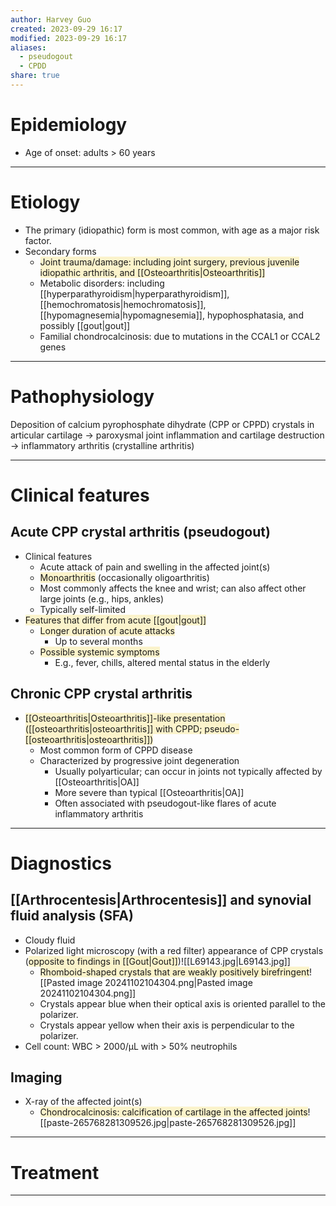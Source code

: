 ```yaml
---
author: Harvey Guo
created: 2023-09-29 16:17
modified: 2023-09-29 16:17
aliases:
  - pseudogout
  - CPDD
share: true
---
```

# Epidemiology
- Age of onset: adults > 60 years

---
# Etiology
- The primary (idiopathic) form is most common, with age as a major risk factor.
- Secondary forms
	- <span style="background:rgba(240, 200, 0, 0.2)">Joint trauma/damage: including joint surgery, previous juvenile idiopathic arthritis, and [[Osteoarthritis|Osteoarthritis]]</span>
	- Metabolic disorders: including [[hyperparathyroidism|hyperparathyroidism]], [[hemochromatosis|hemochromatosis]], [[hypomagnesemia|hypomagnesemia]], hypophosphatasia, and possibly [[gout|gout]]
	- Familial chondrocalcinosis: due to mutations in the CCAL1 or CCAL2 genes

---
# Pathophysiology
Deposition of calcium pyrophosphate dihydrate (CPP or CPPD) crystals in articular cartilage → paroxysmal joint inflammation and cartilage destruction → inflammatory arthritis (crystalline arthritis)

---
# Clinical features
## Acute CPP crystal arthritis (pseudogout)
- Clinical features
	- Acute attack of pain and swelling in the affected joint(s)
	- <span style="background:rgba(240, 200, 0, 0.2)">Monoarthritis</span> (occasionally oligoarthritis)
	- Most commonly affects the knee and wrist; can also affect other large joints (e.g., hips, ankles)
	- Typically self-limited
- <span style="background:rgba(240, 200, 0, 0.2)">Features that differ from acute [[gout|gout]]</span>
	- <span style="background:rgba(240, 200, 0, 0.2)">Longer duration of acute attacks </span>
		- Up to several months
	- <span style="background:rgba(240, 200, 0, 0.2)">Possible systemic symptoms</span>
		- E.g., fever, chills, altered mental status in the elderly
## Chronic CPP crystal arthritis
- <span style="background:rgba(240, 200, 0, 0.2)">[[Osteoarthritis|Osteoarthritis]]-like presentation ([[osteoarthritis|osteoarthritis]] with CPPD; pseudo-[[osteoarthritis|osteoarthritis]])</span>
	- Most common form of CPPD disease
	- Characterized by progressive joint degeneration
		- Usually polyarticular; can occur in joints not typically affected by [[Osteoarthritis|OA]] 
		- More severe than typical [[Osteoarthritis|OA]]
		- Often associated with pseudogout-like flares of acute inflammatory arthritis


---
# Diagnostics
## [[Arthrocentesis|Arthrocentesis]] and synovial fluid analysis (SFA)
- Cloudy fluid
- Polarized light microscopy (with a red filter) appearance of CPP crystals (<span style="background:rgba(240, 200, 0, 0.2)">opposite to findings in [[Gout|Gout]]</span>)![[L69143.jpg|L69143.jpg]]
	- <span style="background:rgba(240, 200, 0, 0.2)">Rhomboid-shaped crystals that are weakly positively birefringent</span>![[Pasted image 20241102104304.png|Pasted image 20241102104304.png]]
	- Crystals appear blue when their optical axis is oriented parallel to the polarizer.
	- Crystals appear yellow when their axis is perpendicular to the polarizer. 
- Cell count: WBC > 2000/μL with > 50% neutrophils
## Imaging
- X-ray of the affected joint(s)
	- <span style="background:rgba(240, 200, 0, 0.2)">Chondrocalcinosis: calcification of cartilage in the affected joints</span>![[paste-265768281309526.jpg|paste-265768281309526.jpg]]

---
# Treatment


---
